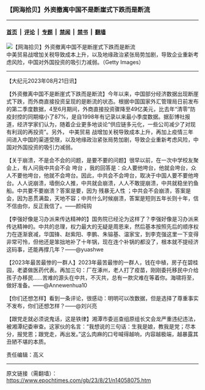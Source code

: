 ### 【网海拾贝】外资撤离中国不是断崖式下跌而是断流

---

#### [首页](../../../..?n14058075) &nbsp;|&nbsp; [评论](../../../../../epoch-comment?n14058075) &nbsp;|&nbsp; [专题](../../../../../epoch-special?n14058075) &nbsp;|&nbsp; [禁闻](../../../../../epoch-news?n14058075) &nbsp;|&nbsp; [禁书](../../../../../books?n14058075) &nbsp;|&nbsp; [翻墙](https://github.com/gfw-breaker/nogfw/blob/master/README.md?n14058075)


<div><img alt="【网海拾贝】外资撤离中国不是断崖式下跌而是断流" class="attachment-djy_600_400 size-djy_600_400 wp-post-image" src="https://i.epochtimes.com/assets/uploads/2009/01/901121758511406-600x400.jpg"/>
<div class="caption">
 中美贸易战增加关税导致成本上升，以及地缘政治紧张局势加剧，导致企业重新考虑风险，中国对外国投资的吸引力减弱。（Getty Images）
</div></div><hr/><div class="post_content" id="artbody" itemprop="articleBody">
 <!-- article content begin -->
 <p>
  【大纪元2023年08月21日讯】
 </p>
 <p>
  【外资撤离中国不是断崖式下跌而是断流】今年以来，中国部分经济数据出现断崖式下跌，而外商直接投资呈现的是断流的状态。根据中国国家外汇管理局日前发布的第二季度数据，4至6月期间，外商直接投资骤降至49亿美元，比去年“清零”防疫封控的同期缩小了87%，是自1998年有记录以来最小季度数据。据彭博社报道，经济学家们认为，随着企业更多地谈论“供应链多元化，一些公司减少了对现有利润的再投资”。另外，
  <ok href="https://www.epochtimes.com/gb/tag/%E4%B8%AD%E7%BE%8E%E8%B4%B8%E6%98%93.html">
   中美贸易
  </ok>
  战增加关税导致成本上升，再加上疫情三年间进入中国的渠道受限，以及地缘政治紧张局势加剧，导致企业重新考虑风险，中国对外国投资的吸引力减弱。
 </p>
 <p>
  【关于崩溃，不是会不会的问题，是要不要的问题】很早以前，在一次中学校友聚会上，有人问我中共会不会
  <ok href="https://www.epochtimes.com/gb/tag/%E5%9E%AE%E5%8F%B0.html">
   垮台
  </ok>
  ，我的回答是：众人要他垮台，他就会垮台，众人不要他垮台，他就不会垮台。因此，中共会不会垮台，取决于中国人要不要他垮台。人人说崩溃，墙倒众人推，中共就会崩溃，人人不敢提崩溃，中共就稳坐钓鱼船。中共要不要崩溃？答案是要，因为
  <ok href="https://www.epochtimes.com/gb/tag/%E6%AE%8B%E6%9A%B4%E6%97%A0%E4%BA%BA%E6%80%A7.html">
   残暴无人性
  </ok>
  ；中共会不会崩溃，答案是会，因为恶贯满盈，天地不容；中共什么时候崩溃，答案是短则五年长则十年，信不信由你，反正我信了。——颜纯钩
 </p>
 <p>
  【李强好像是习办派来传达精神的】国务院已经沦为这样了？李强好像是习办派来传达精神的。中共的总理，权力最大的无疑是周恩来，然后基本按照先后的顺序权力在逐渐衰减，华国锋、赵紫阳、李鹏、朱镕基、温家宝，到李克强这里一下变得非常可怜，但他还是笨拙地补了十年锅，现在连个补锅的都没了，根本就不提经济这码事，还能再撑几年？——@yuashwe
 </p>
 <p>
  【2023年最苦最惨的一群人】2023年最苦最惨的一群人，钱在中植，房子在碧桂园，老婆做医药代表。再加三句：厂在涿州，老人打了疫苗，刚刚委托移民中介给孩子办移民……苦难的源头在中共，不灭共，总有一款灾难在等着你。海啸将至，做好准备。——@Annewenhua10
 </p>
 <p>
  【你们还想怎样】看到一条评论，很感动：明明可以改数据，但是选择了尊重事实不发布，你们还想怎样？——@刘兴亮
 </p>
 <p>
  【跟党走就必须说鬼话，这是铁律】湘潭市委巡查组原组长文会龙严重违纪违法，被湘潭纪委审查。这家伙的名言：“我想说的三句话：生我是娘，教我是党；尽本分，报党恩；跟党走，再出发。”这么肉麻的口号喊得越响，内容越极端，越暴露其丑陋不堪的本质。
 </p>
 <p>
  责任编辑：高义
 </p>
 <!-- article content end -->
 <div id="below_article_ad">
 </div>
</div>


---

原文链接（需翻墙）：https://www.epochtimes.com/gb/23/8/21/n14058075.htm